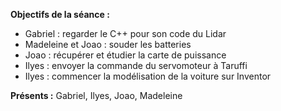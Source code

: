 **Objectifs de la séance :**
* Gabriel : regarder le C++ pour son code du Lidar
* Madeleine et Joao : souder les batteries
* Joao : récupérer et étudier la carte de puissance
* Ilyes : envoyer la commande du servomoteur à Taruffi
* Ilyes : commencer la modélisation de la voiture sur Inventor

**Présents :** Gabriel, Ilyes, Joao, Madeleine